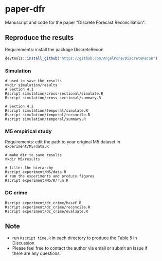 # paper-dfr

Manuscript and code for the paper "Discrete Forecast Reconciliation".

## Reproduce the results

Requirements: install the package DiscreteRecon

```r
devtools::install_github("https://github.com/AngelPone/DiscreteRecon")
```

### Simulation

```shell
# used to save the results
mkdir simulation/results
# Section 4.1
Rscript simulation/cross-sectional/simulate.R
Rscript simulation/cross-sectional/summary.R

# Section 4.2
Rscript simulation/temporal/simulate.R
Rscript simulation/temporal/reconcile.R
Rscript simulation/temporal/summary.R
```


### M5 empirical study

Requirements: edit the path to your original M5 dataset in `experiment/M5/data.R`

```shell
# make dir to save results
mkdir M5/results

# filter the hierarchy
Rscript experiment/M5/data.R
# run the experiments and produce figures
Rscript experiment/M5/R/run.R
```

### DC crime 

```shell
Rscript experiment/dc_crime/basef.R
Rscript experiment/dc_crime/reconcile.R
Rscript experiment/dc_crime/evaluate.R
```


## Note

- run `Rscript time.R` in each directory to produce the Table 5 in Discussion.
- Please feel free to contact the author via email or submit an issue if there are any questions.
